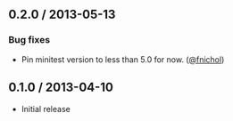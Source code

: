 ## 0.2.0 / 2013-05-13

### Bug fixes

* Pin minitest version to less than 5.0 for now. ([@fnichol][])


## 0.1.0 / 2013-04-10

* Initial release

<!--- The following link definition list is generated by PimpMyChangelog --->
[@fnichol]: https://github.com/fnichol
